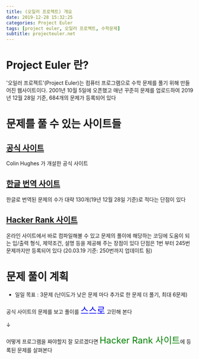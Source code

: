 ```yaml
---
title: (오일러 프로젝트) 개요
date: 2019-12-28 15:32:25
categories: Project Euler
tags: [project euler, 오일러 프로젝트, 수학문제]
subtitle: projecteuler.net
---
```


# Project Euler 란?
'오일러 프로젝트'(Project Euler)는 컴퓨터 프로그램으로 수학 문제를 풀기 위해 만들어진 웹사이트이다.
2001년 10월 5일에 오픈했고 매년 꾸준히 문제를 업로드하여 2019년 12월 28일 기준, 684개의 문제가 등록되어 있다
<br>

# 문제를 풀 수 있는 사이트들


## [공식 사이트](https://projecteuler.net/)

Colin Hughes 가 개설한 공식 사이트

## [한글 번역 사이트](http://euler.synap.co.kr/)

한글로 번역된 문제의 수가 대략 130개(19년 12월 28일 기준)로 적다는 단점이 있다

## [Hacker Rank 사이트](https://www.hackerrank.com/contests/projecteuler/challenges)

온라인 사이트에서 바로 컴파일해볼 수 있고 문제의 풀이에 해당하는 코딩에 도움이 되는 입/출력 형식, 제약조건, 설명 등을 제공해 주는 장점이 있다
단점은 1번 부터 245번 문제까지만 등록되어 있다
(20.03.19 기준: 250번까지 업데이트 됨)
<br>

# 문제 풀이 계획

- 일일 목표 : 3문제
(난이도가 낮은 문제 마다 추가로 한 문제 더 풀기, 최대 6문제)

공식 사이트의 문제를 보고 풀이를 <span style="color:blue; font-size:24px">스스로</span> 고민해 본다

&darr;

어떻게 프로그램을 짜야할지 잘 모르겠다면 <span style="color:green; font-size:24px">Hacker Rank 사이트</span>에 등록된 문제를 살펴본다
